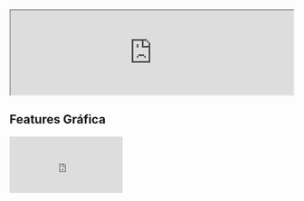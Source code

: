   
<iframe src="https://4be86d7ab502.ngrok.io/#/notebook/2FBV8R4MG/paragraph/paragraph_1592868428236_-95018284?asIframe" width="500" height="150" border=" 5px solid green"</iframe>

<h2> Segunda Gráfica </h2>  

  <iframe src="https://4be86d7ab502.ngrok.io/#/notebook/2FBV8R4MG/paragraph/paragraph_1592868360220_-1800748781?asIframe" style="width: 200px; height: 100px; border: 0px"></iframe>
<h2> Features Gráfica </h2>  
   
   <iframe src="https://4be86d7ab502.ngrok.io/#/notebook/2FBV8R4MG/paragraph/paragraph_1592857868450_-1507570090?asIframe" style="width: 200px; height: 100px; border: 0px"></iframe>


